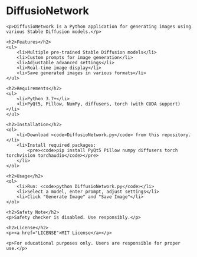 <!DOCTYPE html>
<html lang="en">
<head>
    <meta charset="UTF-8">
    <meta name="viewport" content="width=device-width, initial-scale=1.0">
    <title>DiffusioNetwork</title>
</head>
<body>
    <h1>DiffusioNetwork</h1>

    <p>DiffusioNetwork is a Python application for generating images using various Stable Diffusion models.</p>

    <h2>Features</h2>
    <ul>
        <li>Multiple pre-trained Stable Diffusion models</li>
        <li>Custom prompts for image generation</li>
        <li>Adjustable advanced settings</li>
        <li>Real-time image display</li>
        <li>Save generated images in various formats</li>
    </ul>

    <h2>Requirements</h2>
    <ul>
        <li>Python 3.7+</li>
        <li>PyQt5, Pillow, NumPy, diffusers, torch (with CUDA support)</li>
    </ul>

    <h2>Installation</h2>
    <ol>
        <li>Download <code>DiffusioNetwork.py</code> from this repository.</li>
        <li>Install required packages:
            <pre><code>pip install PyQt5 Pillow numpy diffusers torch torchvision torchaudio</code></pre>
        </li>
    </ol>

    <h2>Usage</h2>
    <ol>
        <li>Run: <code>python DiffusioNetwork.py</code></li>
        <li>Select a model, enter prompt, adjust settings</li>
        <li>Click "Generate Image" and "Save Image"</li>
    </ol>

    <h2>Safety Note</h2>
    <p>Safety checker is disabled. Use responsibly.</p>

    <h2>License</h2>
    <p><a href="LICENSE">MIT License</a></p>

    <p>For educational purposes only. Users are responsible for proper use.</p>
</body>
</html>
